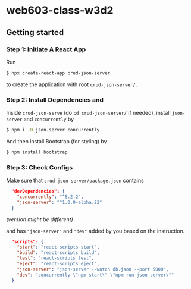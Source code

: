 # web603-class-w3d2

## Getting started

### Step 1: Initiate A React App
Run
```bash
$ npx create-react-app crud-json-server
```
to create the application with root `crud-json-server/`.

### Step 2: Install Dependencies and 
Inside `crud-json-serve` (do `cd crud-json-server/` if needed), install `json-server` and `concurrently` by
```bash
$ npm i -D json-server concurrently
```

And then install Bootstrap (for styling) by
```bash
$ npm install bootstrap
```

### Step 3: Check Configs
Make sure that `crud-json-server/package.json` contains
```json
  "devDependencies": {
    "concurrently": "^8.2.2",
    "json-server": "^1.0.0-alpha.22"
  }
```
*(version might be different)*

and has `"json-server"` and `"dev"` added by you based on the instruction.
```json
  "scripts": {
    "start": "react-scripts start",
    "build": "react-scripts build",
    "test": "react-scripts test",
    "eject": "react-scripts eject",
    "json-server": "json-server --watch db.json --port 5000",
    "dev": "concurrently \"npm start\" \"npm run json-server\""
  }
```

